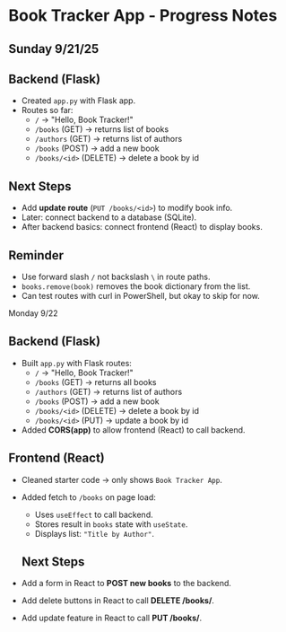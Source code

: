 # Book Tracker App - Progress Notes
## Sunday 9/21/25
## Backend (Flask)
- Created `app.py` with Flask app.
- Routes so far:
  - `/` → "Hello, Book Tracker!"
  - `/books` (GET) → returns list of books
  - `/authors` (GET) → returns list of authors
  - `/books` (POST) → add a new book
  - `/books/<id>` (DELETE) → delete a book by id

## Next Steps
- Add **update route** (`PUT /books/<id>`) to modify book info.
- Later: connect backend to a database (SQLite).
- After backend basics: connect frontend (React) to display books.

## Reminder
- Use forward slash `/` not backslash `\` in route paths.
- `books.remove(book)` removes the book dictionary from the list.
- Can test routes with curl in PowerShell, but okay to skip for now.

Monday 9/22
## Backend (Flask)
- Built `app.py` with Flask routes:
  - `/` → "Hello, Book Tracker!"
  - `/books` (GET) → returns all books
  - `/authors` (GET) → returns list of authors
  - `/books` (POST) → add a new book
  - `/books/<id>` (DELETE) → delete a book by id
  - `/books/<id>` (PUT) → update a book by id
- Added **CORS(app)** to allow frontend (React) to call backend.

## Frontend (React)
- Cleaned starter code → only shows `Book Tracker App`.
- Added fetch to `/books` on page load:
  - Uses `useEffect` to call backend.
  - Stores result in `books` state with `useState`.
  - Displays list: `"Title by Author"`.

  ## Next Steps
- Add a form in React to **POST new books** to the backend.
- Add delete buttons in React to call **DELETE /books/<id>**.
- Add update feature in React to call **PUT /books/<id>**.

